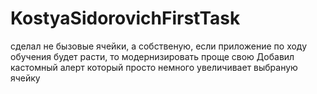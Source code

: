 # KostyaSidorovichFirstTask
сделал не бызовые ячейки, а собственую, если приложение по ходу обучения будет расти, то модернизировать проще свою
Добавил кастомный алерт который просто немного увеличивает выбраную ячейку
